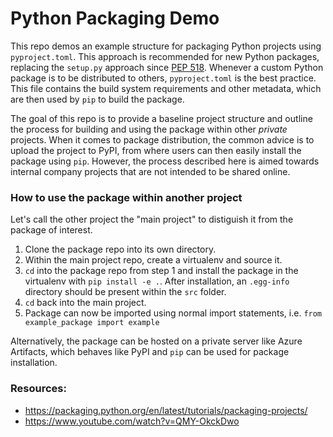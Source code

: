# Python Packaging Demo

This repo demos an example structure for packaging Python projects using `pyproject.toml`. This approach is recommended for new Python packages, replacing the `setup.py` approach since [PEP 518](https://peps.python.org/pep-0518/). Whenever a custom Python package is to be distributed to others, `pyproject.toml` is the best practice. This file contains the build system requirements and other metadata, which are then used by `pip` to build the package.

The goal of this repo is to provide a baseline project structure and outline the process for building and using the package within other _private_ projects. When it comes to package distribution, the common advice is to upload the project to PyPI, from where users can then easily install the package using `pip`. However, the process described here is aimed towards internal company projects that are not intended to be shared online.

### How to use the package within another project

Let's call the other project the "main project" to distiguish it from the package of interest.

1. Clone the package repo into its own directory.
2. Within the main project repo, create a virtualenv and source it.
3. `cd` into the package repo from step 1 and install the package in the virtualenv with `pip install -e .`. After installation, an `.egg-info` directory should be present within the `src` folder.
4. `cd` back into the main project.
5. Package can now be imported using normal import statements, i.e. `from example_package import example`

Alternatively, the package can be hosted on a private server like Azure Artifacts, which behaves like PyPI and `pip` can be used for package installation.

### Resources:

- https://packaging.python.org/en/latest/tutorials/packaging-projects/
- https://www.youtube.com/watch?v=QMY-OkckDwo
